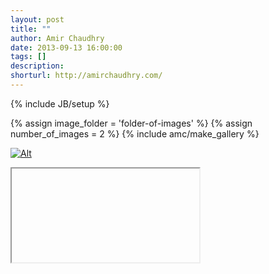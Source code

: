 ```yaml
---
layout: post
title: ""
author: Amir Chaudhry
date: 2013-09-13 16:00:00
tags: []
description:
shorturl: http://amirchaudhry.com/
---
```

{% include JB/setup %}

{% assign image_folder = 'folder-of-images' %}
{% assign number_of_images = 2 %}
{% include amc/make_gallery %}

[![Alt](/images/web/#.jpg)](http://www.com)

<div class="flex-video">
  <iframe>Title</iframe>
</div>
